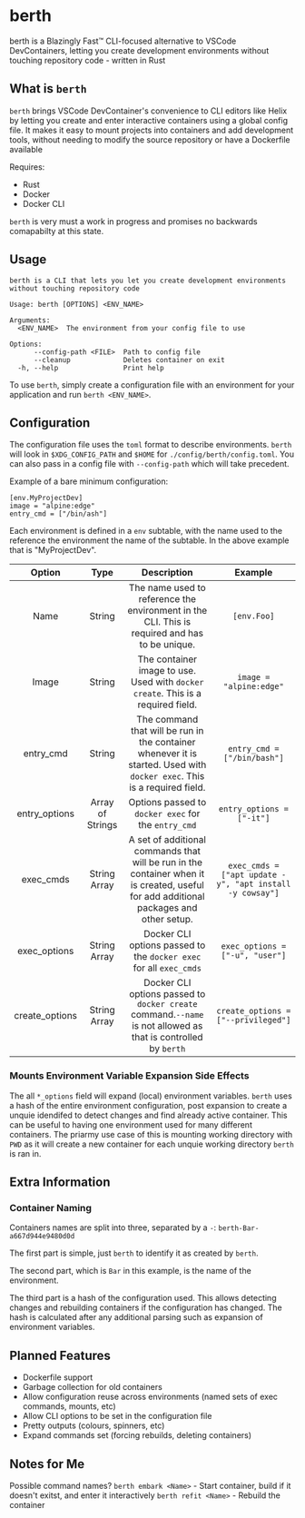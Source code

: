  # berth
berth is a Blazingly Fast™ CLI-focused alternative to VSCode DevContainers, letting you create development environments without touching repository code - written in Rust

## What is `berth`
`berth` brings VSCode DevContainer's convenience to CLI editors like Helix by letting you create and enter interactive containers using a global config file. It makes it easy to mount projects into containers and add development tools, without needing to modify the source repository or have a Dockerfile available

Requires:
- Rust 
- Docker
- Docker CLI

`berth` is very must a work in progress and promises no backwards comapabilty at this state. 

## Usage

```
berth is a CLI that lets you let you create development environments without touching repository code

Usage: berth [OPTIONS] <ENV_NAME>

Arguments:
  <ENV_NAME>  The environment from your config file to use

Options:
      --config-path <FILE>  Path to config file
      --cleanup             Deletes container on exit
  -h, --help                Print help
```

To use `berth`, simply create a configuration file with an environment for your application and run `berth <ENV_NAME>`. 

## Configuration

The configuration file uses the `toml` format to describe environments. `berth` will look in `$XDG_CONFIG_PATH` and `$HOME` for `./config/berth/config.toml`. You can also pass in a config file with `--config-path` which will take precedent. 

Example of a bare minimum configuration:
```
[env.MyProjectDev]
image = "alpine:edge"
entry_cmd = ["/bin/ash"]
```

Each environment is defined in a `env` subtable, with the name used to the reference the environment the name of the subtable. In the above example that is "MyProjectDev".

| Option | Type | Description | Example |
|:-:|:-:|:-:|:-:|
| Name | String | The name used to reference the  environment in the CLI. This is required  and has to be unique. | `[env.Foo]`|
| Image | String | The container image to use. Used with `docker create`. This is a required field. | `image = "alpine:edge"` |
| entry_cmd | String|  The command that will be run in the container whenever it is started. Used with `docker exec`. This is a required field. | `entry_cmd = ["/bin/bash"]` |
| entry_options | Array of Strings | Options passed to `docker exec` for the `entry_cmd` | `entry_options = ["-it"]`|
| exec_cmds| String Array | A set of additional commands that will be run in the container when it is created, useful for add additional packages and other setup. | `exec_cmds = ["apt update -y", "apt install -y cowsay"]`|
| exec_options | String Array |  Docker CLI options passed to the `docker exec` for all `exec_cmds` | `exec_options = ["-u", "user"]`|
| create_options | String Array | Docker CLI options passed to `docker create` command.`--name` is not allowed as that is controlled by `berth`| `create_options = ["--privileged"]`|


### Mounts Environment Variable Expansion Side Effects

The all `*_options` field will expand (local) environment variables. `berth` uses a hash of the entire environment configuration, post expansion to create a unquie idendifed to detect changes and find already active container. This can be useful to having one environment used for many different containers. The priarmy use case of this is mounting working directory with `PWD` as it will create a new container for each unquie working directory `berth` is ran in.

## Extra Information

### Container Naming

Containers names are split into three, separated by a `-`:
`berth-Bar-a667d944e9480d0d`

The first part is simple, just `berth` to identify it as created by `berth`.

The second part, which is `Bar` in this example, is the name of the environment.

The third part is a hash of the configuration used. This allows detecting changes and rebuilding containers if the configuration has changed. The hash is calculated after any additional parsing such as expansion of environment variables.

## Planned Features

- Dockerfile support
- Garbage collection for old containers
- Allow configuration reuse across environments (named sets of exec commands, mounts, etc)
- Allow CLI options to be set in the configuration file
- Pretty outputs (colours, spinners, etc)
- Expand commands set (forcing rebuilds, deleting containers)

## Notes for Me

Possible command names?
`berth embark <Name>` - Start container, build if it doesn't exitst, and enter it interactively
`berth refit <Name>` - Rebuild the container

